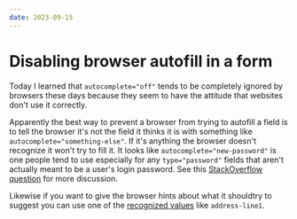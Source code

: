 ```yaml
---
date: 2023-09-15
---
```


# Disabling browser autofill in a form

Today I learned that `autocomplete="off"` tends to be completely ignored by browsers these days because they seem to have the attitude that websites don't use it correctly.

Apparently the best way to prevent a browser from trying to autofill a field is to tell the browser it's not the field it thinks it is with something like `autocomplete="something-else"`.
If it's anything the browser doesn't recognize it won't try to fill it.
It looks like `autocomplete="new-password"` is one people tend to use especially for any `type="password"` fields that aren't actually meant to be a user's login password.
See this [StackOverflow question](https://stackoverflow.com/questions/15738259/disabling-chrome-autofill) for more discussion.

Likewise if you want to give the browser hints about what it should​​​​​​​ try to suggest you can use one of the [recognized values](https://developer.mozilla.org/en-US/docs/Web/HTML/Attributes/autocomplete#values) like `address-line1`.
